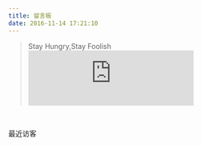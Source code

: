 ```yaml
---
title: 留言板
date: 2016-11-14 17:21:10
---
```

<blockquote class="blockquote-center">
    Stay Hungry,Stay Foolish
    <embed iframe frameborder="no" border="0" marginwidth="0" marginheight="0" width=330 height=110 src="http://music.163.com/outchain/player?type=1&id=34971711&auto=1&height=90"></embed> 
    <!-- <embed src="https://music.163.com/style/swf/widget.swf?sid=27955653&type=2&auto=0&width=320&height=66" width="340" height="86" allowNetworking="all" oncontextmenu="return false"></embed>-->
</blockquote>
<br/>

<span id="yu-2">最近访客</span>
<div class="ds-recent-visitors" data-num-items="39" data-avatar-size="40" id="ds-recent-visitors"></div>
<br/>
